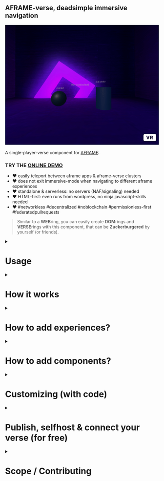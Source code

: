 ## AFRAME-verse, deadsimple immersive navigation

![](.img/demo.gif)

A single-player-verse component for [AFRAME](https://aframe.io):

### TRY THE [ONLINE DEMO](https://coderofsalvation.github.io/aframe-verse/apps/)

* ❤️ easily teleport between aframe apps & aframe-verse clusters 
* ❤️ does not exit immersive-mode when navigating to different aframe experiences
* ❤️ standalone & serverless: no servers (NAF/signaling) needed
* ❤️ HTML-first: even runs from wordpress, no ninja javascript-skills needed
* ❤️ #networkless #decentralized #noblockchain #permissionless-first #federatedpullrequests

> Similar to a **WEB**ring, you can easily create **DOM**rings and **VERSE**rings with this component, that can be **Zuckerburgered** by yourself (or friends).

<details>
  <summary><h1>Usage</h2></summary>
  <br>

```html
<script src="aframe-verse-component.js"></script>

<a-scene>
  <a-entity aframe-verse="register: /aframe-verse.json">

    <!-- everything nested under `aframe-verse`, will be replaced upon navigation  -->

    <a-box href="/"></a-box>            <!-- home = the cluster-client (index.html) -->
    <a-box href="./app2.html"></a-box>  
    <a-box href="https://somefriend.com/some_aframe_app.html"></a-box>
    <a-box href="https://somefriend.com/supercustom_webxr_app.html"></a-box>

  <a-entity>

  <!-- put 'global' entities here (UI, cursor or wearables e.g.)   -->
  <!-- to persist across navigation                                -->
  <!-- ps. multiple aframe-verse components are supported!         -->

</a-scene>
```

aframe-verse.json
```json
{
  "schema":"aframe-verse/0.1",
  "destinations":[ 
    {"url":"./index.html"},                                      
    {"url":"https://somefriend.com/some_aframe_app.html"},       // allow in-app immersive navigation
    {
     "url":"https://somefriend.com/supercustom_webxr_app.html",  // a trusted app but which uses 
     "newtab": true                                              // a threejs e.g. (opens in new tab)
    }
  ], 
  "verses":["https://otherbefriendedverse.com/register.json"]
}
```

  <details>
    <summary><h4>Properties</h4></summary>
    <br>

| property   | type | info |
|------------|------|------|
| debug      | bool (false) | shows info in the browserconsole     |
| register   | string | location of aframe-verse.json destinations  |
| hrefEvents | stringarray (click, collide) | events which trigger teleport to href |
| fade       | integer (100) | amount (in ms) of fade-in fade-out time       |
| fadeColor  | string ('black') | (hex)color(name) for fading       |
  </details>
  
  <details>
    <summary><h4>Events</h4></summary>
    <br>

| component    | property     | promise | info                               |
|--------------|--------------|---------|------------------------------------|
| aframe-verse | registerJSON | no      |fires when loading aframe-verse JSON file(s) |
| href         | beforeNavigate | yes     |fires before navigation fadeout   |
| href         | navigate       | yes     |fires after navigation fadeout    |
| href         | loadHTML       | yes     |fires before inserting new DOM content |
| href         | loaded         | yes     |fires after all DOM content is loaded ('domready' e.g.)|

> See chapter `Customizing (with code)` > 'Customizing navigation Further' for flowcontrol using promises.
  </details>
  
</details>

<details>
  <summary><h1>How it works</h2></summary>
  <br>

![](.img/flow.jpg)

A visitor in an **aframe-verse** just teleports to other destinations and clusters ("*beam me up scotty!*").<br>
`aframe-verse.json` is just a telephone-book of destinations.

>  When a visitor surfs to a cluster-client ([index.html](apps/index.html)), it loads all components, which other linked experiences use.

<details>
  <summary>How does this works in large?</summary>
  <br>

  The concept above is an answer to the fact that each tile-based 'metaverse' will always turn into some kind of **hypercentralized** client-project.
  Instead, a visitor in the **aframe-verse** just teleports to other destinations and clusters.<br>
  When the visitor surfs to a cluster-client ([index.html](apps/index.html)), it basically loads all components, which other linked experiences use.<br>
  This is a security-limitation and a performance-feature, because this: 
  
  * makes traveling between experiences (within a cluster) very fluid and fast.
  * it creates a decentralized incentive between developer(s) to:
    * collaborate on a seamless & secure end-visitor cluster-client ([index.html](apps/index.html))
    * consistent UX because of:
      * shared components
      * shared global objects: wearables, UI, AR/VR controller-support e.g.
  
  > As an exception to the rule, the developer(s) (YOU) of a cluster-client ([index.html](apps/index.html)) can load remote (trusted) components/scripts, which is demonstrated by [aframe-verse-component-scripts](https://github.com/coderofsalvation/aframe-verse-component-scripts).
 
  Worstcase, a destination can be loaded in a new tab (`newtab:true` which exits immersive navigation ), which then basically becomes the new cluster.

<details>
  <summary><h3>Federated HTML-first verse-clusters</h2></summary>
  <br>

> aframe-verse describes a verse using the lowest common denominator between Aframe authors (=a webdirectory)

This could be a github-repo, or linuxserver where:
* the **maintainer(s)** maintain a pool of trusted aframe apps (& components)
* the **maintainer(s)** allow DOM-sharing (a DOM-ring) between eachothers aframe-apps
* the **maintainer(s)** agree on shared garbage collection 

> Ideally, the maintainers need to approve new (website-specific) scripts/components, and include them in [index.html](apps/index.html) when a new app arrives thru merge requests.

#### But..but..what about privacy & security?
This is all up to the maintainers of a verse, just think of it as running a shared website & linksharing.<br>
For more info [read this](https://github.com/coderofsalvation/aframe-verse/issues/1)

</details>
  <details>
    <summary><h3>Project scope</h3></h2></summary>
    <br>

Out of the box, this component is good enough for seamlessly navigating between **simple read-only** aframe experiences (galleries, portfolios, vr movies, viewing scenes e.g.).<br>
A monoverse is the opposite of a 'metaverse'-concept (in which multiplayer-communication is fundamental).
Therefore, the following is out of scope, but can still be used to progressively enhance an `aframe-verse`:

* multiplayer: see the (way more complex) [NAF approach](https://github.com/networked-aframe) which requires you to run your own server.
* hardened security/privacy: introduce activitypub-layer, p2p webrtc like yjs
  </details>
  
</details>

</details>

<details>
  <summary><h1>How to add experiences?</h1></summary>
  <br>

> Just check [index.html](apps/index.html) and [app2.html](apps/app2.html), Basically:

* put your aframe apps in `apps/*` (they should have an `aframe-verse`-attribute set somewhere)
* add `href`-attributes to clickable items (see example)
* use `href="./afile.html"` to teleport to relative files 
* whitelist `href="https://..."`-links by including them in `aframe-verse.json` (see browserconsole for errors)
* use `href="/"` to guide the visitor back to the original cluster

</details>

<details>
  <summary><h1>How to add components?</h1></summary>
  <br>

  Typically these are included in the cluster-client [index.html](apps/index.html).<br>
  
  #### What if other apps require certain components/scripts?

  As an exception to the rule, you can load remote (trusted) components/scripts, which is demonstrated by [aframe-verse-component-scripts](https://github.com/coderofsalvation/aframe-verse-component-scripts).


</details>


<details>
  <summary><h1>Customizing (with code)</h1></summary>
  <br>

  > Rule of thumb: load (or extend loading) components in the cluster-client ([index.html](apps/index.html))

  <details>
    <summary><h4>Extending navigation interactions</h2></summary>
    <br>

In the example, only touch/mouse-events are supported.<br>
By defining `hrefEvents`, you can trigger navigation for other events too:

```html
<... aframe-verse="register: /yourverse.json; hrefEvents: click, mouseenter, collide, foobar">
   <a-box href="./show.html"/>  
</...>
```

> Profit! Now navigation is triggered to `show.html` whenever it is clicked, mousehovered or colliding with another object

calling `$('[aframe-verse] [href]').emit('foobar', {})` would trigger navigation too
  </details>

  <details>
    <summary><h4>Customizing navigation further</h2></summary>
    <br>

You can control navigation-events by creating a custom component:

```
// use like: <a-entity aframe-verse="..." navigate></a-entity>

AFRAME.registerComponent('navigate', {
  init: function(){
    console.log("initing navigation")
    this.el.addEventListener('beforeNavigate', (e) => this.beforeNavigate(e) )
    this.el.addEventListener('navigate',       (e) => this.navigate(e) )
    this.el.addEventListener('loadHTML',       (e) => this.loadHTML(e) )
    this.el.addEventListener('registerJSON',   (e) => this.registerJSON(e) )
  }, 
  beforeNavigate(e){
    // let promise = e.detail.promise()   
    console.log("about to navigate to: "+e.detail.destination.url)
    // promise.resolve()
    // promise.reject("not going to happen")
  }, 
  navigate(e){
    // let promise = e.detail.promise()   
    console.log("navigating to: "+e.detail.destination.url)
    // promise.resolve()
    // promise.reject("not going to happen")
  }, 
  loadHTML(e){
    let newdom = e.detail.dom.querySelector("[aframe-verse]")
    // let promise = e.detail.promise()   
		console.log("loading html")
    // promise.resolve()
    // promise.reject("not going to happen")
  },
  registerJSON(e){
    let json = e.detail.json
    /* example: skip non-immersive navigation links */
    // json.destinations = json.destinations.filter( (d) => d.newtab ? null : d )
    /* example: launch external verses in a new tab (so its components get loaded too) */
    // json.destinations.map( (d) => d.url.match(/index\.html$/) ? d.newtab = true : null )
  }
})
```

> This is the place to show a consent popup e.g. (most trusted experiences can do fine without that in the beginning).
  </details>

  <details>
    <summary><h4>Connecting, Nesting & Securing verse-clusters</h2></summary>
    <br>

![](.img/yodawg.jpg)

For navigation, you can add external verses to the `.verses`-array in `aframe-verse.json`, that's all!<br>
Optionally, you can secure the import-behaviour further using the `registerJSON`-event as shown above in 'Customizing navigation further'.

</details>

<details>
  <summary><h4>Fadetime & nesting verses</h2></summary>
  <br>

You can have multiple persisting verses at the same time.
Usecases for this are: a menu system, mini-games, inventory or a teleporting-maze e.g.:

```html
<a-entity aframe-verse="register: aframe-verse.json">
  ...
</a-entity>

<a-entity aframe-verse="register: menu.json; fade: 0">   <!-- NOTE: superfast fade in ms (0=off) -->
  ...
</a-entity>

```

> NOTE: for heavy scenes you can set `fade: 4000` (4seconds fade) e.g.
  </details>
</details>


<details>
  <summary><h1>Publish,  selfhost & connect your verse (for free)</h2></summary>
  <br>

3 ways of hosting:

<details>
  <summary><h3>GITHUB / GITLAB</h2></summary>
  <br>

* click the fork-button on [github](https://github.com/coderofsalvation/aframe-verse) or [gitlab](https://gitlab.com/coderofsalvation/aframe-verse)
* rename the repository to `aframe-verse-*` (aframe-verse-myorganisation e.g.) for easy discoverability
* github: go to settings-tab > enable github pages (use the main-branch)
* profit! your verse can now be accessed thru 
  * github: `https://yourusername.github.io/aframe-verse-myorganisation/apps`
  * gitlab: `https://yourusername.gitlab.io/aframe-verse-myorganisation/apps`
</details>

<details>
  <summary><h3>GLITCH</h2></summary>
  <br>

* [REMIX this glitch](https://glitch.com/edit/#!/remix/aframe-verse)
* rename the project to `aframe-verse-*` (aframe-verse-myorganisation e.g.) for easy discoverability
* your verse can now be accessed thru `https://aframe-verse-myorganisation.glitch.me/apps/` 
</details>
 
<details>
  <summary><h3>SELFHOSTING (redbean/wordpress/apache e.g.)</h2></summary>
  <br>

* [download zip](https://github.com/coderofsalvation/aframe-verse/archive/refs/heads/main.zip) and unpack it in your apache/worpress dir e.g.
</details>

> Later: please connect your verse to this repo, by submitting a PR or mentioning your json-URL in an issue. That way, future verses (forks) will automatically include your verse too.

</details>

<details>
  <summary><h1>Scope / Contributing</h2></summary>

All feedback,bugfixes are very welcome ❤️<br>

Other things (features/privacy/security/consent-stuff e.g.) should be published as separate components (see the `navigate` custom-component example in the [aframe-verse README.md](https://github.com/coderofsalvation/aframe-verse) in the `Customizing (with code) > Customizing navigation further` section.

> Please publish any useful components under reponame `aframe-verse-component-mycomponent` for discoverability.

As a startingpoint for extending, you can simply fork the [scripts-component](https://github.com/coderofsalvation/aframe-verse-component-scripts) as well
</details>
